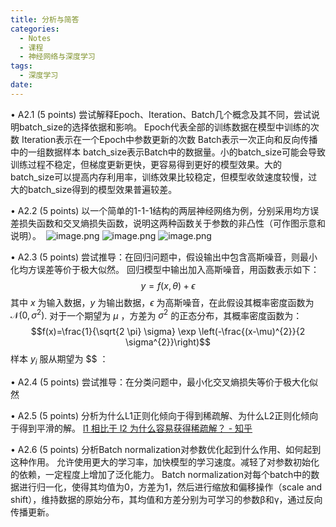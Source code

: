 ```yaml
---
title: 分析与简答
categories:
  - Notes
  - 课程
  - 神经网络与深度学习
tags:
  - 深度学习
date:
---
```

• A2.1 (5 points) 尝试解释Epoch、Iteration、Batch几个概念及其不同，尝试说明batch_size的选择依据和影响。
Epoch代表全部的训练数据在模型中训练的次数
Iteration表示在一个Epoch中参数更新的次数
Batch表示一次正向和反向传播中的一组数据样本
batch_size表示Batch中的数据量。小的batch_size可能会导致训练过程不稳定，但梯度更新更快，更容易得到更好的模型效果。大的batch_size可以提高内存利用率，训练效果比较稳定，但模型收敛速度较慢，过大的batch_size得到的模型效果普遍较差。


• A2.2 (5 points) 以一个简单的1-1-1结构的两层神经网络为例，分别采用均方误差损失函数和交叉熵损失函数，说明这两种函数关于参数的非凸性（可作图示意和说明）。 
![image.png](https://cdn.jsdelivr.net/gh/zhengyangWang1/image@main/img/20231031100205.png)
![image.png](https://cdn.jsdelivr.net/gh/zhengyangWang1/image@main/img/20231031100233.png)
![image.png](https://cdn.jsdelivr.net/gh/zhengyangWang1/image@main/img/20231031101845.png)



• A2.3 (5 points) 尝试推导：在回归问题中，假设输出中包含高斯噪音，则最小化均方误差等价于极大似然。
回归模型中输出加入高斯噪音，用函数表示如下：$$y=f(x, \theta)+\epsilon$$其中 $x$ 为输入数据，$y$ 为输出数据，$\epsilon$ 为高斯噪音，在此假设其概率密度函数为 $\mathcal{N}\left(0, \sigma^{2}\right)$.
对于一个期望为 $\mu$ ，方差为 $\sigma^{2}$ 的正态分布，其概率密度函数为：$$f(x)=\frac{1}{\sqrt{2 \pi} \sigma} \exp \left(-\frac{(x-\mu)^{2}}{2 \sigma^{2}}\right)$$
样本 $y_i$ 服从期望为 $$ ：


• A2.4 (5 points) 尝试推导：在分类问题中，最小化交叉熵损失等价于极大化似然

• A2.5 (5 points) 分析为什么L1正则化倾向于得到稀疏解、为什么L2正则化倾向于得到平滑的解。
[l1 相比于 l2 为什么容易获得稀疏解？ - 知乎](https://www.zhihu.com/question/37096933/answer/70426653)

• A2.6 (5 points) 分析Batch normalization对参数优化起到什么作用、如何起到这种作用。
允许使用更大的学习率，加快模型的学习速度。减轻了对参数初始化的依赖，一定程度上增加了泛化能力。
Batch normalization对每个batch中的数据进行归一化，使得其均值为0，方差为1，然后进行缩放和偏移操作（scale and shift），维持数据的原始分布，其均值和方差分别为可学习的参数β和γ，通过反向传播更新。